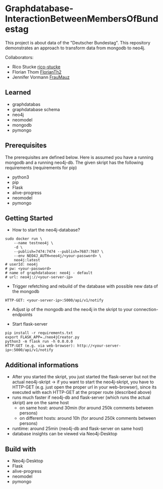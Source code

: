 # Graphdatabase-InteractionBetweenMembersOfBundestag
This project is about data of the "Deutscher Bundestag". This repository demonstrates an approach to transform data from mongodb to neo4j.

Collaborators:
 - Rico Stucke [rico-stucke](https://github.com/rico-stucke)
 - Florian Thom [FlorianTh2](https://github.com/FlorianTh2)
 - Jennifer Vormann [FrauMauz](https://github.com/fraumauz)

## Learned
- graphdatabas
- graphdatabase schema
- neo4j
- neomodel
- mongodb
- pymongo

## Prerequisites
The prerequisites are defined below. Here is assumed you have a running mongodb and a running neo4j-db. The given skript has the following requirements (requirements for pip)
- python3
- pip
- Flask
- alive-progress
- neomodel
- pymongo

## Getting Started
- How to start the neo4j-database?
```
sudo docker run \
    --name testneo4j \
    -d \
    --publish=7474:7474 --publish=7687:7687 \
    --env NEO4J_AUTH=neo4j/<your-password> \
    neo4j:latest
# userId: neo4j
# pw: <your-password>
# name of graphdatabase: neo4j - default
# url: neo4j://<your-server-ip>
```

- Trigger refetching and rebuild of the database with possible new data of the mongodb
```
HTTP-GET: <your-server-ip>:5000/api/v1/notify
```

- Adjust ip of the mongodb and the neo4j in the skript to your connection-endpoints

- Start flask-server
```
pip install -r requirements.txt
export FLASK_APP=./neo4jCreator.py
python3 -m flask run -h 0.0.0.0
HTTP:GET (e.g. via web-browser): http://<your-server-ip>:5000/api/v1/notify
```

## Additional informations
- After you started the skript, you just started the flask-server but not the actual neo4j-skript -> if you want to start the neo4j-skript, you have to HTTP-GET (e.g. just open the proper url in your web-browser), since its executed with each HTTP-GET at the proper route (described above)
- runs much faster if neo4j-db and flask-server (which runs the actual skript) are on the same host
  - on same host: around 30min (for around 250k comments between persons)
  - on different hosts: around 10h (for around 250k comments between persons)
- runtime: around 25min (neo4j-db and flask-server on same host)
- database insights can be viewed via Neo4j-Desktop

## Build with
- Neo4j-Desktop
- Flask
- alive-progress
- neomodel
- pymongo
